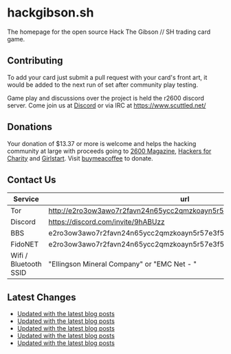 # hackgibson.sh
The homepage for the open source Hack The Gibson // SH trading card game.


## Contributing

To add your card just submit a pull request with your card's front art, it would be added to the next run of set after community play testing.

Game play and discussions over the project is held the r2600 discord server. Come join us at [Discord](https://discord.com/invite/9hABUzz) or via IRC at https://www.scuttled.net/


## Donations

Your donation of $13.37 or more is welcome and helps the hacking community at large with proceeds going to [2600 Magazine](https://2600.com/), [Hackers for Charity](https://hackersforcharity.org) and [Girlstart](https://girlstart.org).  Visit [buymeacoffee](https://www.buymeacoffee.com/hackgibson.sh) to donate.


## Contact Us

Service | url
-|-
Tor | http://e2ro3ow3awo7r2favn24n65ycc2qmzkoayn5r57e3f56nvjwdcgg32ad.onion
Discord | https://discord.com/invite/9hABUzz
BBS | e2ro3ow3awo7r2favn24n65ycc2qmzkoayn5r57e3f56nvjwdcgg32ad.onion:23
FidoNET | e2ro3ow3awo7r2favn24n65ycc2qmzkoayn5r57e3f56nvjwdcgg32ad.onion:24554
Wifi / Bluetooth SSID | "Ellingson Mineral Company" or "EMC Net - <fidonet address>"

## Latest Changes
<!-- BLOG-POST-LIST:START -->
- [Updated with the latest blog posts](https://github.com/DFW2600/hackgibson.sh/commit/200595570579be250c6b4ba4264f72d07297aec4)
- [Updated with the latest blog posts](https://github.com/DFW2600/hackgibson.sh/commit/e4ae017fd2257f29676fb36b5cebcc9b284a59d8)
- [Updated with the latest blog posts](https://github.com/DFW2600/hackgibson.sh/commit/cc73ee43693d162928d6b2d3ff1ab9a6d6545cab)
- [Updated with the latest blog posts](https://github.com/DFW2600/hackgibson.sh/commit/13e704a29a978ddd0b75db6fc9d21cbe3875791d)
- [Updated with the latest blog posts](https://github.com/DFW2600/hackgibson.sh/commit/b19368c2b2ebe19a10124b8bef677a6e11f6fd2c)
<!-- BLOG-POST-LIST:END -->
